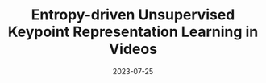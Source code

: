 ---
title: "Entropy-driven Unsupervised Keypoint Representation Learning in Videos"
collection: publications
permalink: /publication/2023-mint-kp
date: 2023-07-25
venue: "ICML"
authors: "A. Younes, S. Schaub-Meyer, G. Chalvatzaki"
uri: 
project: https://sites.google.com/view/mint-kp
bibtex:
arxiv: https://arxiv.org/abs/2209.15404
openpdf: 
supp: 
teaser: images/2023_mint.gif
videoresults: 
videotalk: 
poster: 
code: https://github.com/iROSA-lab/MINT
---